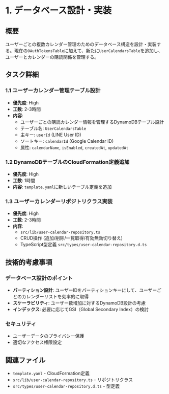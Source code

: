 # 1. データベース設計・実装

## 概要
ユーザーごとの複数カレンダー管理のためのデータベース構造を設計・実装する。現在の`OAuthTokensTable`に加えて、新たに`UserCalendarsTable`を追加し、ユーザーとカレンダーの購読関係を管理する。

## タスク詳細

### 1.1 ユーザーカレンダー管理テーブル設計
- **優先度**: High
- **工数**: 2-3時間
- **内容**: 
  - ユーザーごとの購読カレンダー情報を管理するDynamoDBテーブル設計
  - テーブル名: `UserCalendarsTable`
  - 主キー: `userId` (LINE User ID)
  - ソートキー: `calendarId` (Google Calendar ID)
  - 属性: `calendarName`, `isEnabled`, `createdAt`, `updatedAt`

### 1.2 DynamoDBテーブルのCloudFormation定義追加
- **優先度**: High  
- **工数**: 1時間
- **内容**: `template.yaml`に新しいテーブル定義を追加

### 1.3 ユーザーカレンダーリポジトリクラス実装
- **優先度**: High
- **工数**: 2-3時間
- **内容**: 
  - `src/lib/user-calendar-repository.ts`
  - CRUD操作 (追加/削除/一覧取得/有効無効切り替え)
  - TypeScript型定義 `src/types/user-calendar-repository.d.ts`

## 技術的考慮事項

### データベース設計のポイント
- **パーティション設計**: ユーザーIDをパーティションキーにして、ユーザーごとのカレンダーリストを効率的に取得
- **スケーラビリティ**: ユーザー数増加に対するDynamoDB設計の考慮
- **インデックス**: 必要に応じてGSI（Global Secondary Index）の検討

### セキュリティ
- ユーザーデータのプライバシー保護
- 適切なアクセス権限設定

## 関連ファイル
- `template.yaml` - CloudFormation定義
- `src/lib/user-calendar-repository.ts` - リポジトリクラス
- `src/types/user-calendar-repository.d.ts` - 型定義